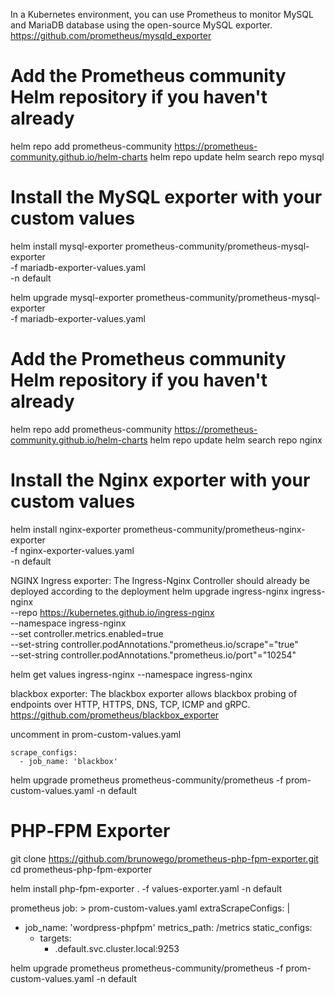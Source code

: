 In a Kubernetes environment, you can use Prometheus to monitor MySQL and MariaDB database using the open-source MySQL exporter.
https://github.com/prometheus/mysqld_exporter
# Add the Prometheus community Helm repository if you haven't already
helm repo add prometheus-community https://prometheus-community.github.io/helm-charts
helm repo update
helm search repo mysql

# Install the MySQL exporter with your custom values
helm install mysql-exporter prometheus-community/prometheus-mysql-exporter \
  -f mariadb-exporter-values.yaml \
  -n default


helm upgrade mysql-exporter prometheus-community/prometheus-mysql-exporter \
 -f mariadb-exporter-values.yaml


# Add the Prometheus community Helm repository if you haven't already
helm repo add prometheus-community https://prometheus-community.github.io/helm-charts
helm repo update
helm search repo nginx
# Install the Nginx exporter with your custom values
helm install nginx-exporter prometheus-community/prometheus-nginx-exporter \
  -f nginx-exporter-values.yaml \
  -n default


NGINX Ingress exporter:
The Ingress-Nginx Controller should already be deployed according to the deployment
helm upgrade ingress-nginx ingress-nginx \
--repo https://kubernetes.github.io/ingress-nginx \
--namespace ingress-nginx \
--set controller.metrics.enabled=true \
--set-string controller.podAnnotations."prometheus\.io/scrape"="true" \
--set-string controller.podAnnotations."prometheus\.io/port"="10254"

helm get values ingress-nginx --namespace ingress-nginx


blackbox exporter:
The blackbox exporter allows blackbox probing of endpoints over HTTP, HTTPS, DNS, TCP, ICMP and gRPC.
https://github.com/prometheus/blackbox_exporter

uncomment in prom-custom-values.yaml
```
scrape_configs:
  - job_name: 'blackbox'

```
helm upgrade prometheus prometheus-community/prometheus -f prom-custom-values.yaml -n default


# PHP‑FPM Exporter
git clone https://github.com/brunowego/prometheus-php-fpm-exporter.git
cd prometheus-php-fpm-exporter

helm install php-fpm-exporter . -f values-exporter.yaml -n default

prometheus job: > prom-custom-values.yaml
extraScrapeConfigs: |
- job_name: 'wordpress-phpfpm'
  metrics_path: /metrics
  static_configs:
    - targets:
        - <php-fpm-svc>.default.svc.cluster.local:9253

helm upgrade prometheus prometheus-community/prometheus -f prom-custom-values.yaml -n default